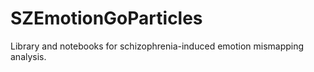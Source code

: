 # SZEmotionGoParticles
Library and notebooks for schizophrenia-induced emotion mismapping analysis.
